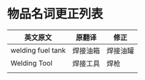 # 物品名词更正列表

| 英文原文          | 原翻译   | 修正     |
| ----------------- | -------- | -------- |
| welding fuel tank | 焊接油箱 | 焊接油罐 |
| Welding Tool      | 焊接工具 | 焊枪     |
|                   |          |          |

